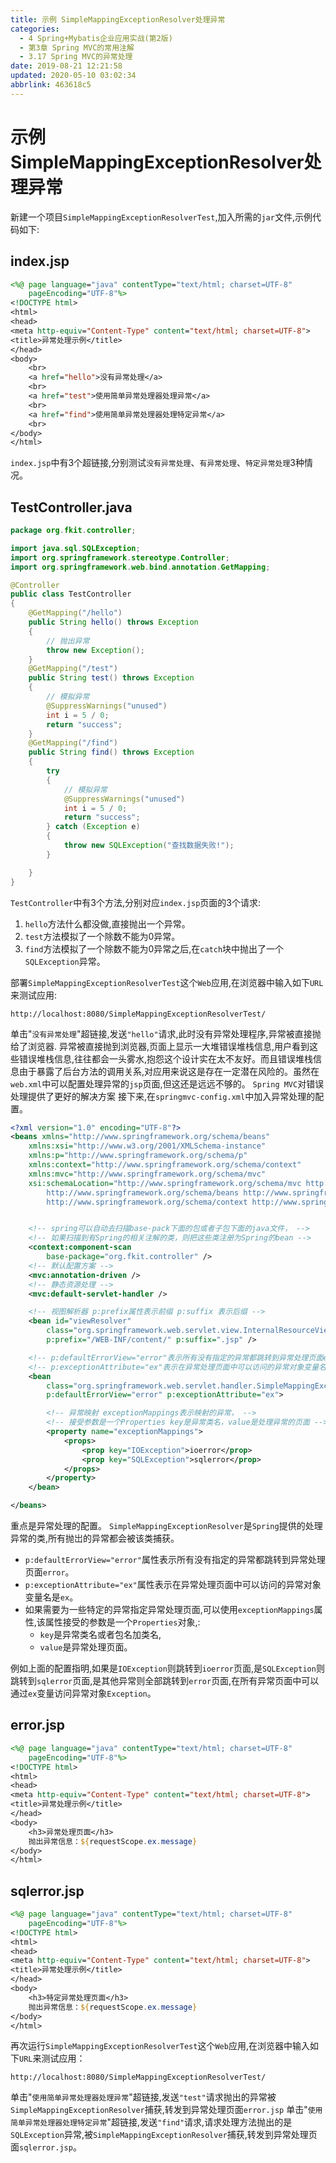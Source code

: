 ```yaml
---
title: 示例 SimpleMappingExceptionResolver处理异常
categories: 
  - 4 Spring+Mybatis企业应用实战(第2版)
  - 第3章 Spring MVC的常用注解
  - 3.17 Spring MVC的异常处理
date: 2019-08-21 12:21:58
updated: 2020-05-10 03:02:34
abbrlink: 463618c5
---
```

# 示例 SimpleMappingExceptionResolver处理异常
新建一个项目`SimpleMappingExceptionResolverTest`,加入所需的`jar`文件,示例代码如下:
## index.jsp
```jsp
<%@ page language="java" contentType="text/html; charset=UTF-8"
    pageEncoding="UTF-8"%>
<!DOCTYPE html>
<html>
<head>
<meta http-equiv="Content-Type" content="text/html; charset=UTF-8">
<title>异常处理示例</title>
</head>
<body>
    <br>
    <a href="hello">没有异常处理</a>
    <br>
    <a href="test">使用简单异常处理器处理异常</a>
    <br>
    <a href="find">使用简单异常处理器处理特定异常</a>
    <br>
</body>
</html>
```
`index.jsp`中有3个超链接,分别测试`没有异常处理`、`有异常处理`、`特定异常处理`3种情况。
## TestController.java
```java
package org.fkit.controller;

import java.sql.SQLException;
import org.springframework.stereotype.Controller;
import org.springframework.web.bind.annotation.GetMapping;

@Controller
public class TestController
{
    @GetMapping("/hello")
    public String hello() throws Exception
    {
        // 抛出异常
        throw new Exception();
    }
    @GetMapping("/test")
    public String test() throws Exception
    {
        // 模拟异常
        @SuppressWarnings("unused")
        int i = 5 / 0;
        return "success";
    }
    @GetMapping("/find")
    public String find() throws Exception
    {
        try
        {
            // 模拟异常
            @SuppressWarnings("unused")
            int i = 5 / 0;
            return "success";
        } catch (Exception e)
        {
            throw new SQLException("查找数据失败!");
        }

    }
}
```
`TestController`中有3个方法,分别对应`index.jsp`页面的3个请求:
1. `hello`方法什么都没做,直接抛出一个异常。
2. `test`方法模拟了一个除数不能为0异常。
3. `find`方法模拟了一个除数不能为0异常之后,在`catch`块中抛出了一个`SQLException`异常。

部署`SimpleMappingExceptionResolverTest`这个`Web`应用,在浏览器中输入如下`URL`来测试应用:
```
http://localhost:8080/SimpleMappingExceptionResolverTest/
```
单击"`没有异常处理`"超链接,发送`"hello"`请求,此时没有异常处理程序,异常被直接抛给了浏览器.
异常被直接抛到浏览器,页面上显示一大堆错误堆栈信息,用户看到这些错误堆栈信息,往往都会一头雾水,抱怨这个设计实在太不友好。而且错误堆栈信息由于暴露了后台方法的调用关系,对应用来说这是存在一定潜在风险的。虽然在`web.xml`中可以配置处理异常的`jsp`页面,但这还是远远不够的。 `Spring MVC`对错误处理提供了更好的解决方案
接下来,在`springmvc-config.xml`中加入异常处理的配置。
```xml
<?xml version="1.0" encoding="UTF-8"?>
<beans xmlns="http://www.springframework.org/schema/beans"
    xmlns:xsi="http://www.w3.org/2001/XMLSchema-instance"
    xmlns:p="http://www.springframework.org/schema/p"
    xmlns:context="http://www.springframework.org/schema/context"
    xmlns:mvc="http://www.springframework.org/schema/mvc"
    xsi:schemaLocation="http://www.springframework.org/schema/mvc http://www.springframework.org/schema/mvc/spring-mvc-4.3.xsd
        http://www.springframework.org/schema/beans http://www.springframework.org/schema/beans/spring-beans.xsd
        http://www.springframework.org/schema/context http://www.springframework.org/schema/context/spring-context-4.3.xsd">


    <!-- spring可以自动去扫描base-pack下面的包或者子包下面的java文件， -->
    <!-- 如果扫描到有Spring的相关注解的类，则把这些类注册为Spring的bean -->
    <context:component-scan
        base-package="org.fkit.controller" />
    <!-- 默认配置方案 -->
    <mvc:annotation-driven />
    <!-- 静态资源处理 -->
    <mvc:default-servlet-handler />

    <!-- 视图解析器 p:prefix属性表示前缀 p:suffix 表示后缀 -->
    <bean id="viewResolver"
        class="org.springframework.web.servlet.view.InternalResourceViewResolver"
        p:prefix="/WEB-INF/content/" p:suffix=".jsp" />

    <!-- p:defaultErrorView="error"表示所有没有指定的异常都跳转到异常处理页面error, -->
    <!-- p:exceptionAttribute="ex"表示在异常处理页面中可以访问的异常对象变量名是ex。 -->
    <bean
        class="org.springframework.web.servlet.handler.SimpleMappingExceptionResolver"
        p:defaultErrorView="error" p:exceptionAttribute="ex">

        <!-- 异常映射 exceptionMappings表示映射的异常， -->
        <!-- 接受参数是一个Properties key是异常类名，value是处理异常的页面 -->
        <property name="exceptionMappings">
            <props>
                <prop key="IOException">ioerror</prop>
                <prop key="SQLException">sqlerror</prop>
            </props>
        </property>
    </bean>

</beans>
```

重点是异常处理的配置。 `SimpleMappingExceptionResolver`是`Spring`提供的处理异常的类,所有抛岀的异常都会被该类捕获。
- `p:defaultErrorView="error"`属性表示所有没有指定的异常都跳转到异常处理页面`error`。
- `p:exceptionAttribute="ex"`属性表示在异常处理页面中可以访问的异常对象变量名是`ex`。
- 如果需要为一些特定的异常指定异常处理页面,可以使用`exceptionMappings`属性,该属性接受的参数是一个`Properties`对象,:
    - `key`是异常类名或者包名加类名,
    - `value`是异常处理页面。


例如上面的配置指明,如果是`IOException`则跳转到`ioerror`页面,是`SQLException`则跳转到`sqlerror`页面,是其他异常则全部跳转到`error`页面,在所有异常页面中可以通过`ex`变量访问异常对象`Exception`。
## error.jsp
```jsp
<%@ page language="java" contentType="text/html; charset=UTF-8"
    pageEncoding="UTF-8"%>
<!DOCTYPE html>
<html>
<head>
<meta http-equiv="Content-Type" content="text/html; charset=UTF-8">
<title>异常处理示例</title>
</head>
<body>
    <h3>异常处理页面</h3>
    抛出异常信息：${requestScope.ex.message}
</body>
</html>
```
## sqlerror.jsp
```jsp
<%@ page language="java" contentType="text/html; charset=UTF-8"
    pageEncoding="UTF-8"%>
<!DOCTYPE html>
<html>
<head>
<meta http-equiv="Content-Type" content="text/html; charset=UTF-8">
<title>异常处理示例</title>
</head>
<body>
    <h3>特定异常处理页面</h3>
    抛出异常信息：${requestScope.ex.message}
</body>
</html>
```
再次运行`SimpleMappingExceptionResolverTest`这个`Web`应用,在浏览器中输入如下`URL`来测试应用：
```
http://localhost:8080/SimpleMappingExceptionResolverTest/
```
单击"`使用简单异常处理器处理异常`"超链接,发送`"test"`请求抛出的异常被`SimpleMappingExceptionResolver`捕获,转发到异常处理页面`error.jsp`
单击"`使用简单异常处理器处理特定异常`"超链接,发送`"find"`请求,请求处理方法抛出的是`SQLException`异常,被`SimpleMappingExceptionResolver`捕获,转发到异常处理页面`sqlerror.jsp`。
